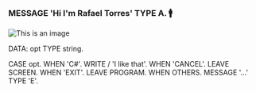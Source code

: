 ### MESSAGE 'Hi I'm Rafael Torres' TYPE A. :mens:


![This is an image](https://i.ibb.co/XYvJvdS/Portada-para-Github.png)

DATA: opt TYPE string.

CASE opt.
  WHEN 'C#'.
    WRITE / 'I like that'.
  WHEN 'CANCEL'.
    LEAVE SCREEN.
  WHEN 'EXIT'.
    LEAVE PROGRAM.
  WHEN OTHERS.
    MESSAGE '...' TYPE 'E'.







<!--
**ingenierorat/ingenierorat** is a ✨ _special_ ✨ repository because its `README.md` (this file) appears on your GitHub profile.

Here are some ideas to get you started:

- 🔭 I’m currently working on ...
- 🌱 I’m currently learning ...
- 👯 I’m looking to collaborate on ...
- 🤔 I’m looking for help with ...
- 💬 Ask me about ...
- 📫 How to reach me: ...
- 😄 Pronouns: ...
- ⚡ Fun fact: ...
-->
